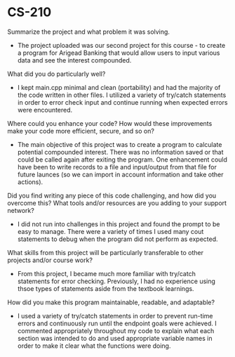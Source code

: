 # CS-210

Summarize the project and what problem it was solving.
- The project uploaded was our second project for this course - to create a program for Arigead Banking that would allow users to input various data and see the interest compounded. 

What did you do particularly well?
- I kept main.cpp minimal and clean (portability) and had the majority of the code written in other files. I utilized a variety of try/catch statements in order to error check input and continue running when expected errors were encountered. 

Where could you enhance your code? How would these improvements make your code more efficient, secure, and so on?
- The main objective of this project was to create a program to calculate potential compounded interest. There was no information saved or that could be called again after exiting the program. One enhancement could have been to write records to a file and input/output from that file for future launces (so we can import in account information and take other actions). 

Did you find writing any piece of this code challenging, and how did you overcome this? What tools and/or resources are you adding to your support network?
- I did not run into challenges in this project and found the prompt to be easy to manage. There were a variety of times I used many cout statements to debug when the program did not perform as expected. 

What skills from this project will be particularly transferable to other projects and/or course work?
- From this project, I became much more familiar with try/catch statements for error checking. Previously, I had no experience using thsoe types of statements aside from the textbook learnings.
 
How did you make this program maintainable, readable, and adaptable?
- I used a variety of try/catch statements in order to prevent run-time errors and continuously run until the endpoint goals were achieved. I commented appropriately throughout my code to explain what each section was intended to do and used appropriate variable names in order to make it clear what the functions were doing. 

